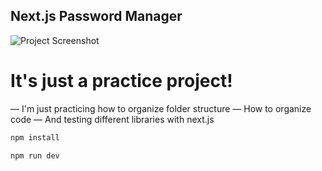 ## Next.js Password Manager

![Project Screenshot](https://imgur.com/yie9Txd)

# It's just a practice project!

— I'm just practicing how to organize folder structure
— How to organize code
— And testing different libraries with next.js

```bash
npm install
```

```bash
npm run dev
```

